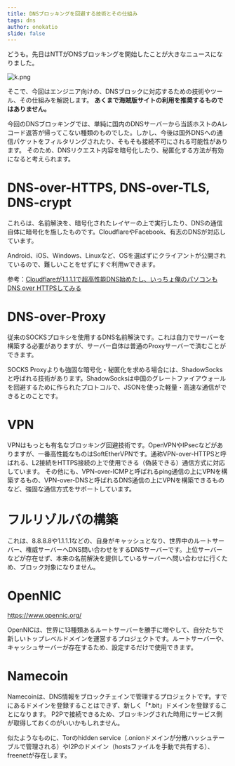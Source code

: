 ```yaml
---
title: DNSブロッキングを回避する技術とその仕組み
tags: dns
author: onokatio
slide: false
---
```

どうも。先日はNTTがDNSブロッキングを開始したことが大きなニュースになりました。

![k.png](https://qiita-image-store.s3.amazonaws.com/0/154157/cfd1ab72-1194-74db-0acf-d29a736a647f.png)

そこで、今回はエンジニア向けの、DNSブロックに対応するための技術やツール、その仕組みを解説します。
**あくまで海賊版サイトの利用を推奨するものではありません。**

今回のDNSブロッキングでは、単純に国内のDNSサーバーから当該ホストのAレコード返答が帰ってこない種類のものでした。しかし、今後は国外DNSへの通信パケットをフィルタリングされたり、そもそも接続不可にされる可能性があります。
そのため、DNSリクエスト内容を暗号化したり、秘匿化する方法が有効になると考えられます。

# DNS-over-HTTPS, DNS-over-TLS, DNS-crypt

これらは、名前解決を、暗号化されたレイヤーの上で実行したり、DNSの通信自体に暗号化を施したものです。CloudflareやFacebook、有志のDNSが対応しています。

Android、iOS、Windows、Linuxなど、OSを選ばずにクライアントが公開されているので、難しいことをせずにすぐ利用wできます。

参考：[Cloudflareが1.1.1.1で超高性能DNS始めたし、いっちょ俺のパソコンもDNS over HTTPSしてみる
](https://qiita.com/onokatio/items/42fb4a2811600680591b)

# DNS-over-Proxy

従来のSOCKSプロキシを使用するDNS名前解決です。これは自力でサーバーを構築する必要がありますが、サーバー自体は普通のProxyサーバーで済むことができます。

SOCKS Proxyよりも強固な暗号化・秘匿化を求める場合には、ShadowSocksと呼ばれる技術があります。ShadowSocksは中国のグレートファイアウォールを回避するために作られたプロトコルで、JSONを使った軽量・高速な通信ができるとのことです。

# VPN

VPNはもっとも有名なブロッキング回避技術です。OpenVPNやIPsecなどがありますが、一番高性能なものはSoftEtherVPNです。通称VPN-over-HTTPSと呼ばれる、L2接続をHTTPS接続の上で使用できる（偽装できる）通信方式に対応しています。
その他にも、VPN-over-ICMPと呼ばれるping通信の上にVPNを構築するもの、VPN-over-DNSと呼ばれるDNS通信の上にVPNを構築できるものなど、強固な通信方式をサポートしています。

# フルリゾルバの構築

これは、8.8.8.8や1.1.1.1などの、自身がキャッシュとなり、世界中のルートサーバー、権威サーバーへDNS問い合わせをするDNSサーバーです。上位サーバーなどが存在せず、本来の名前解決を提供しているサーバーへ問い合わせに行くため、ブロック対象になりません。

# OpenNIC

https://www.opennic.org/

OpenNICは、世界に13種類あるルートサーバーを勝手に増やして、自分たちで新しいトップレベルドメインを運営するプロジェクトです。ルートサーバーや、キャッシュサーバーが存在するため、設定するだけで使用できます。

# Namecoin

Namecoinは、DNS情報をブロックチェインで管理するプロジェクトです。すでにあるドメインを登録することはできず、新しく「*.bit」ドメインを登録することになります。
P2Pで接続できるため、ブロッキングされた時用にサービス側が取得しておくのがいいかもしれません。

似たようなものに、Torのhidden service（.onionドメインが分散ハッシュテーブルで管理される）やI2Pのドメイン（hostsファイルを手動で共有する）、freenetが存在します。

# 

